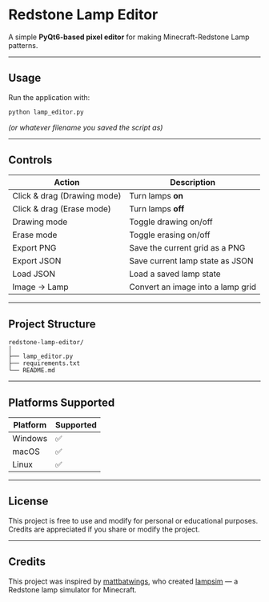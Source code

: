 # Redstone Lamp Editor

A simple **PyQt6-based pixel editor** for making Minecraft-Redstone Lamp patterns.

---

## Usage

Run the application with:

```bash
python lamp_editor.py
```

*(or whatever filename you saved the script as)*

---

## Controls

| Action                          | Description                       |
| ------------------------------- | --------------------------------- |
| Click & drag (Drawing mode) | Turn lamps **on**                 |
| Click & drag (Erase mode)    | Turn lamps **off**                |
| Drawing mode                 | Toggle drawing on/off             |
| Erase mode                   | Toggle erasing on/off             |
| Export PNG                   | Save the current grid as a PNG    |
| Export JSON                  | Save current lamp state as JSON   |
| Load JSON                    | Load a saved lamp state           |
| Image → Lamp                | Convert an image into a lamp grid |

---

## Project Structure

```
redstone-lamp-editor/
│
├── lamp_editor.py
├── requirements.txt
└── README.md
```

---

## Platforms Supported

| Platform   | Supported |
| ---------- | --------- |
| Windows | ✅         |
| macOS   | ✅         |
| Linux   | ✅         |

---

## License

This project is free to use and modify for personal or educational purposes.
Credits are appreciated if you share or modify the project.

---

## Credits

This project was inspired by [mattbatwings](https://github.com/mattbatwings),
who created [lampsim](https://github.com/mattbatwings/lampsim) — a Redstone lamp simulator for Minecraft.
